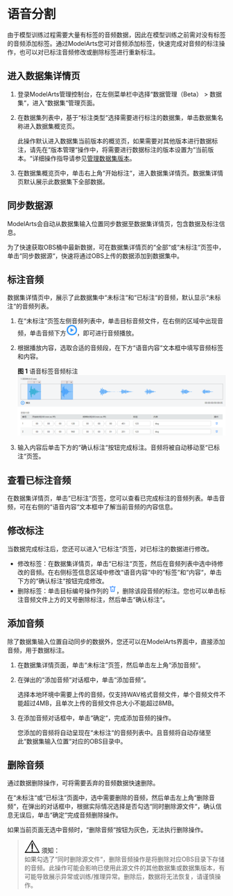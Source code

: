 # 语音分割<a name="modelarts_23_0017"></a>

由于模型训练过程需要大量有标签的音频数据，因此在模型训练之前需对没有标签的音频添加标签。通过ModelArts您可对音频添加标签，快速完成对音频的标注操作，也可以对已标注音频修改或删除标签进行重新标注。

## 进入数据集详情页<a name="section187391749695"></a>

1.  登录ModelArts管理控制台，在左侧菜单栏中选择“数据管理（Beta） \> 数据集“，进入“数据集“管理页面。
2.  在数据集列表中，基于“标注类型“选择需要进行标注的数据集，单击数据集名称进入数据集概览页。

    此操作默认进入数据集当前版本的概览页，如果需要对其他版本进行数据标注，请先在“版本管理“操作中，将需要进行数据标注的版本设置为“当前版本。“详细操作指导请参见[管理数据集版本](管理数据集版本.md)。

3.  在数据集概览页中，单击右上角“开始标注“，进入数据集详情页。数据集详情页默认展示此数据集下全部数据。

## 同步数据源<a name="section616011413170"></a>

ModelArts会自动从数据集输入位置同步数据至数据集详情页，包含数据及标注信息。

为了快速获取OBS桶中最新数据，可在数据集详情页的“全部“或“未标注“页签中，单击“同步数据源“，快速将通过OBS上传的数据添加到数据集中。

## 标注音频<a name="section888019266174"></a>

数据集详情页中，展示了此数据集中“未标注“和“已标注“的音频，默认显示“未标注“的音频列表。

1.  在“未标注“页签左侧音频列表中，单击目标音频文件，在右侧的区域中出现音频，单击音频下方![](figures/icon_26.png)，即可进行音频播放。
2.  根据播放内容，选取合适的音频段，在下方“语音内容“文本框中填写音频标签和内容。

    **图 1**  语音标签音频标注<a name="fig116336410274"></a>  
    ![](figures/语音标签音频标注.png "语音标签音频标注")

3.  输入内容后单击下方的“确认标注“按钮完成标注。音频将被自动移动至“已标注“页签。

## 查看已标注音频<a name="section2958731141718"></a>

在数据集详情页，单击“已标注“页签，您可以查看已完成标注的音频列表。单击音频，可在右侧的“语音内容“文本框中了解当前音频的内容信息。

## 修改标注<a name="section0534612151819"></a>

当数据完成标注后，您还可以进入“已标注“页签，对已标注的数据进行修改。

-   修改标签：在数据集详情页，单击“已标注“页签，然后在音频列表中选中待修改的音频。在右侧标签信息区域中修改“语音内容“中的“标签“和“内容“，单击下方的“确认标注“按钮完成修改。
-   删除标签：单击目标编号操作列的![](figures/icon_40.png)，删除该段音频的标注。您也可以单击标注音频文件上方的叉号删除标注，然后单击“确认标注“。

## 添加音频<a name="section44051826191810"></a>

除了数据集输入位置自动同步的数据外，您还可以在ModelArts界面中，直接添加音频，用于数据标注。

1.  在数据集详情页面，单击“未标注“页签，然后单击左上角“添加音频“。
2.  在弹出的“添加音频“对话框中，单击“添加音频“。

    选择本地环境中需要上传的音频，仅支持WAV格式音频文件，单个音频文件不能超过4MB，且单次上传的音频文件总大小不能超过8MB。

3.  在添加音频对话框中，单击“确定“，完成添加音频的操作。

    您添加的音频将自动呈现在“未标注“的音频列表中。且音频将自动存储至此“数据集输入位置“对应的OBS目录中。


## 删除音频<a name="section15379942161810"></a>

通过数据删除操作，可将需要丢弃的音频数据快速删除。

在“未标注“或“已标注“页面中，选中需要删除的音频，然后单击左上角“删除音频“，在弹出的对话框中，根据实际情况选择是否勾选“同时删除源文件“，确认信息无误后，单击“确定“完成音频删除操作。

如果当前页面无选中音频时，“删除音频“按钮为灰色，无法执行删除操作。

>![](public_sys-resources/icon-notice.gif) **须知：**   
>如果勾选了“同时删除源文件“，删除音频操作是将删除对应OBS目录下存储的音频。此操作可能会影响已使用此源文件的其他数据集或数据集版本，有可能导致展示异常或训练/推理异常。删除后，数据将无法恢复，请谨慎操作。  

